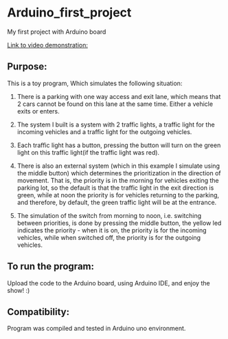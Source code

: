 # Arduino_first_project 
My first project with Arduino board

 [Link to video demonstration:](https://drive.google.com/file/d/1Ly6wlJtx7M-AlIICdraD0eAqtlDH7rrM/view?usp=sharing)

## **Purpose:**

This is a toy program, Which simulates the following situation:

1. There is a parking with one way access and exit lane, which means that 2 cars cannot be found on this lane at the same time. 
Either a vehicle exits or enters.

2. The system I built is a system with 2 traffic lights, a traffic light for the incoming vehicles and a traffic light for the outgoing vehicles.

3. Each traffic light has a button, pressing the button will turn on the green light on this traffic light(if the traffic light was red).

4. There is also an external system (which in this example I simulate using the middle button) which determines the prioritization in the direction of movement. That is, the priority is in the morning for vehicles exiting the parking lot, so the default is that the traffic light in the exit direction is green, while at noon the priority is for vehicles returning to the parking, and therefore, by default, the green traffic light will be at the entrance.

5. The simulation of the switch from morning to noon, i.e. switching between priorities, is done by pressing the middle button, the yellow led indicates the priority - when it is on, the priority is for the incoming vehicles, while when switched off, the priority is for the outgoing vehicles.

## **To run the program:**
Upload the code to the Arduino board, using Arduino IDE, 
and enjoy the show! :)

## **Compatibility:**
Program was compiled and tested in Arduino uno environment.
